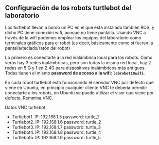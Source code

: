 ## Configuración de los robots turtlebot del laboratorio

Los turtlebot llevan a bordo un PC en el que está instalado también ROS, y dicho PC tiene conexión wifi, aunque no tiene pantalla. Usando VNC a través de la wifi podemos emplear los equipos del laboratorio como terminales gráficos para el robot (es decir, básicamente como si fueran la pantalla/teclado/ratón del robot)

Lo primero es conectarte a la red inalámbrica local para los robots. Como verás hay 3 redes inalámbricas, pero son todas la misma red local, hay 2 redes en 5 G y 1 en 2.4G para dispositivos inalámbricos más antiguos. Todas tienen el mismo **password de acceso a la wifi: `labrobot18wifi`**.

En cada robot turtlebot está funcionando el servidor VNC por defecto que viene en Ubuntu, en principio cualquier cliente VNC te debería permitir conectarte a los robots, en Ubuntu se puede utilizar el visor que viene por defecto, Remmina VNC.

Datos VNC turtlebot

- Turtlebot1. IP: 192.168.1.5 password: turtle_1 
- Turtlebot2. IP: 192.168.1.6 password: turtle_2 
- Turtlebot3. IP: 192.168.1.7 password: turtle_3 
- Turtlebot4. IP: 192.168.1.8 password: turtle_4
- Turtlebot5. IP: 192.168.1.9 password: turtle_5
